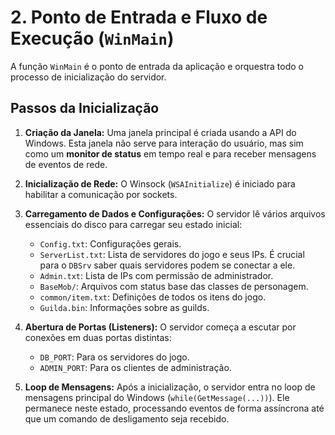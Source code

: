 # 2. Ponto de Entrada e Fluxo de Execução (`WinMain`)

A função `WinMain` é o ponto de entrada da aplicação e orquestra todo o processo de inicialização do servidor.

## Passos da Inicialização

1.  **Criação da Janela:** Uma janela principal é criada usando a API do Windows. Esta janela não serve para interação do usuário, mas sim como um **monitor de status** em tempo real e para receber mensagens de eventos de rede.

2.  **Inicialização de Rede:** O Winsock (`WSAInitialize`) é iniciado para habilitar a comunicação por sockets.

3.  **Carregamento de Dados e Configurações:** O servidor lê vários arquivos essenciais do disco para carregar seu estado inicial:
    -   `Config.txt`: Configurações gerais.
    -   `ServerList.txt`: Lista de servidores do jogo e seus IPs. É crucial para o `DBSrv` saber quais servidores podem se conectar a ele.
    -   `Admin.txt`: Lista de IPs com permissão de administrador.
    -   `BaseMob/`: Arquivos com status base das classes de personagem.
    -   `common/item.txt`: Definições de todos os itens do jogo.
    -   `Guilda.bin`: Informações sobre as guilds.

4.  **Abertura de Portas (Listeners):** O servidor começa a escutar por conexões em duas portas distintas:
    -   `DB_PORT`: Para os servidores do jogo.
    -   `ADMIN_PORT`: Para os clientes de administração.

5.  **Loop de Mensagens:** Após a inicialização, o servidor entra no loop de mensagens principal do Windows (`while(GetMessage(...))`). Ele permanece neste estado, processando eventos de forma assíncrona até que um comando de desligamento seja recebido.
